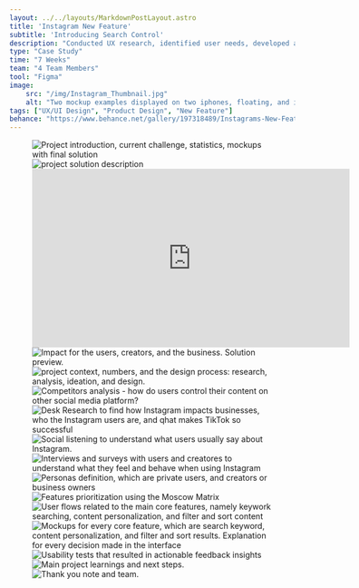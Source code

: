 ```yaml
---
layout: ../../layouts/MarkdownPostLayout.astro
title: 'Instagram New Feature'
subtitle: 'Introducing Search Control'
description: "Conducted UX research, identified user needs, developed a new feature for search and content personalization. Seamlessly integrated with current UI design, based on insights from user interviews, surveys, and usability testing."
type: "Case Study"
time: "7 Weeks"
team: "4 Team Members"
tool: "Figma"
image:
    src: "/img/Instagram_Thumbnail.jpg"
    alt: "Two mockup examples displayed on two iphones, floating, and in perspective.Purple gradient background."
tags: ["UX/UI Design", "Product Design", "New Feature"]
behance: "https://www.behance.net/gallery/197318489/Instagrams-New-Feature-Search-Control-Case-Study"
---
```


<figure class="project">
    <img src="https://mir-s3-cdn-cf.behance.net/project_modules/fs/855bd7197318489.662eac7e56608.jpg" alt="Project introduction, current challenge, statistics, mockups with final solution" class="project">
    <img src="https://mir-s3-cdn-cf.behance.net/project_modules/fs/4dce1f197318489.662eac7e56ef4.jpg" alt="project solution description" class="project">   
    <iframe width="560" height="315" src="https://www.youtube.com/embed/lzAekp-sB7I?si=lNjXVrOWPFJp6L4r" title="YouTube video player" frameborder="0" allow="accelerometer; autoplay; clipboard-write; encrypted-media; gyroscope; picture-in-picture; web-share" referrerpolicy="strict-origin-when-cross-origin" class="project" allowfullscreen></iframe>
    <img src="https://mir-s3-cdn-cf.behance.net/project_modules/fs/0a773b197318489.662eac7e59c26.jpg" alt="Impact for the users, creators, and the business. Solution preview." class="project">
    <img src="https://mir-s3-cdn-cf.behance.net/project_modules/fs/88de4b197318489.662eac7e58696.jpg" alt="project context, numbers, and the design process: research, analysis, ideation, and design." class="project">
    <img src="https://mir-s3-cdn-cf.behance.net/project_modules/fs/cd9733197318489.662eac7e592c7.jpg" alt="Competitors analysis - how do users control their content on other social media platform?" class="project">
    <img src="https://mir-s3-cdn-cf.behance.net/project_modules/fs/3e036c197318489.662eac7e58042.jpg" alt="Desk Research to find how Instagram impacts businesses, who the Instagram users are, and qhat makes TikTok so successful" class="project">
    <img src="https://mir-s3-cdn-cf.behance.net/project_modules/fs/2e8352197318489.662eac7e5bd82.jpg" alt="Social listening to understand what users usually say about Instagram." class="project">
    <img src="https://mir-s3-cdn-cf.behance.net/project_modules/fs/eba8e2197318489.662f5b6ed4b1f.png" alt="Interviews and surveys with users and creatores to understand what they feel and behave when using Instagram" class="project">
    <img src="https://mir-s3-cdn-cf.behance.net/project_modules/fs/d1aa49197318489.662eac7e5a7b7.jpg" alt="Personas definition, which are private users, and creators or business owners" class="project">   
    <img src="https://mir-s3-cdn-cf.behance.net/project_modules/fs/c10544197318489.662eac7e5c3eb.jpg" alt="Features prioritization using the Moscow Matrix" class="project">
    <img src="https://mir-s3-cdn-cf.behance.net/project_modules/fs/01b893197318489.6634cf5723cfb.jpg" alt="User flows related to the main core features, namely keywork searching, content personalization, and filter and sort content" class="project">
    <img src="https://mir-s3-cdn-cf.behance.net/project_modules/fs/a76d73197318489.662eac7e5b738.jpg" alt="Mockups for every core feature, which are search keyword, content personalization, and filter and sort results. Explanation for every decision made in the interface" class="project">
    <img src="https://mir-s3-cdn-cf.behance.net/project_modules/fs/80f0c2197318489.662eac7e57a27.jpg" alt="Usability tests that resulted in actionable feedback insights" class="project">
    <img src="https://mir-s3-cdn-cf.behance.net/project_modules/fs/643d27197318489.662eac7e5a2dc.jpg" alt="Main project learnings and next steps." class="project">   
    <img src="https://mir-s3-cdn-cf.behance.net/project_modules/fs/b1e116197318489.662eac7e5b121.jpg" alt="Thank you note and team." class="project">      
</figure>





